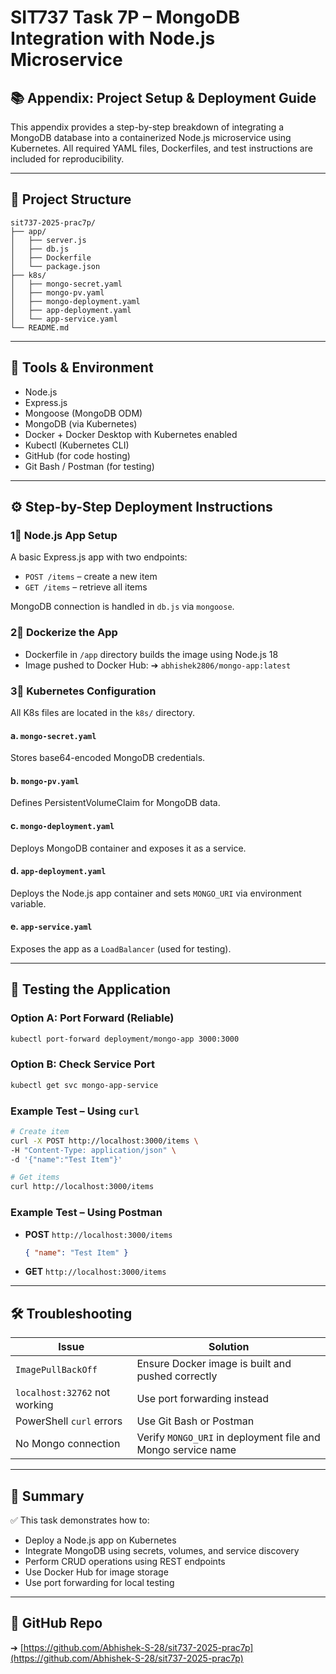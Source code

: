 # SIT737 Task 7P – MongoDB Integration with Node.js Microservice

## 📚 Appendix: Project Setup & Deployment Guide

This appendix provides a step-by-step breakdown of integrating a MongoDB database into a containerized Node.js microservice using Kubernetes. All required YAML files, Dockerfiles, and test instructions are included for reproducibility.

---

## 📁 Project Structure

```
sit737-2025-prac7p/
├── app/
│   ├── server.js
│   ├── db.js
│   ├── Dockerfile
│   └── package.json
├── k8s/
│   ├── mongo-secret.yaml
│   ├── mongo-pv.yaml
│   ├── mongo-deployment.yaml
│   ├── app-deployment.yaml
│   └── app-service.yaml
└── README.md
```

---

## 🧰 Tools & Environment

* Node.js
* Express.js
* Mongoose (MongoDB ODM)
* MongoDB (via Kubernetes)
* Docker + Docker Desktop with Kubernetes enabled
* Kubectl (Kubernetes CLI)
* GitHub (for code hosting)
* Git Bash / Postman (for testing)

---

## ⚙️ Step-by-Step Deployment Instructions

### 1⃣ Node.js App Setup

A basic Express.js app with two endpoints:

* `POST /items` – create a new item
* `GET /items` – retrieve all items

MongoDB connection is handled in `db.js` via `mongoose`.

### 2⃣ Dockerize the App

* Dockerfile in `/app` directory builds the image using Node.js 18
* Image pushed to Docker Hub:
  ➔ `abhishek2806/mongo-app:latest`

### 3⃣ Kubernetes Configuration

All K8s files are located in the `k8s/` directory.

#### a. `mongo-secret.yaml`

Stores base64-encoded MongoDB credentials.

#### b. `mongo-pv.yaml`

Defines PersistentVolumeClaim for MongoDB data.

#### c. `mongo-deployment.yaml`

Deploys MongoDB container and exposes it as a service.

#### d. `app-deployment.yaml`

Deploys the Node.js app container and sets `MONGO_URI` via environment variable.

#### e. `app-service.yaml`

Exposes the app as a `LoadBalancer` (used for testing).

---

## 🥪 Testing the Application

### Option A: **Port Forward (Reliable)**

```bash
kubectl port-forward deployment/mongo-app 3000:3000
```

### Option B: **Check Service Port**

```bash
kubectl get svc mongo-app-service
```

### Example Test – Using `curl`

```bash
# Create item
curl -X POST http://localhost:3000/items \
-H "Content-Type: application/json" \
-d '{"name":"Test Item"}'

# Get items
curl http://localhost:3000/items
```

### Example Test – Using Postman

* **POST** `http://localhost:3000/items`

  ```json
  { "name": "Test Item" }
  ```
* **GET** `http://localhost:3000/items`

---

## 🛠️ Troubleshooting

| Issue                         | Solution                                                     |
| ----------------------------- | ------------------------------------------------------------ |
| `ImagePullBackOff`            | Ensure Docker image is built and pushed correctly            |
| `localhost:32762` not working | Use port forwarding instead                                  |
| PowerShell `curl` errors      | Use Git Bash or Postman                                      |
| No Mongo connection           | Verify `MONGO_URI` in deployment file and Mongo service name |

---

## 📜 Summary

✅ This task demonstrates how to:

* Deploy a Node.js app on Kubernetes
* Integrate MongoDB using secrets, volumes, and service discovery
* Perform CRUD operations using REST endpoints
* Use Docker Hub for image storage
* Use port forwarding for local testing

---

## 📌 GitHub Repo

➔ [https://github.com/Abhishek-S-28/sit737-2025-prac7p](https://github.com/Abhishek-S-28/sit737-2025-prac7p)
